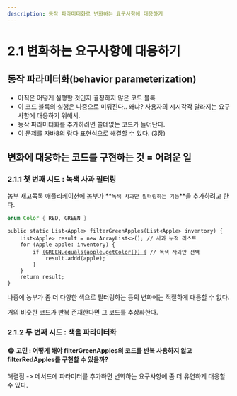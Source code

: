 ```yaml
---
description: 동작 파라미터화로 변화하는 요구사항에 대응하기
---
```


# 2.1 변화하는 요구사항에 대응하기

## 동작 파라미터화(behavior parameterization)

* 아직은 어떻게 실행할 것인지 결정하지 않은 코드 블록
* 이 코드 블록의 실행은 나중으로 미뤄진다.. 왜냐? 사용자의 시시각각 달라지는 요구사항에 대응하기 위해서.
* 동작 파라미터화를 추가하려면 쓸데없는 코드가 늘어난다.
* 이 문제를 자바8의 람다 표현식으로 해결할 수 있다. (3장)

## 변화에 대응하는 코드를 구현하는 것 = 어려운 일

### 2.1.1 첫 번째 시도 : 녹색 사과 필터링

농부 재고목록 애플리케이션에 농부가 **`녹색 사과만 필터링하는 기능`**을 추가하려고 한다.

```java
enum Color { RED, GREEN }
```

<pre class="language-java"><code class="lang-java">public static List&#x3C;Apple> filterGreenApples(List&#x3C;Apple> inventory) {
    List&#x3C;Apple> result = new ArrayList&#x3C;>(); // 사과 누적 리스트
    for (Apple apple: inventory) {
        if <a data-footnote-ref href="#user-content-fn-1">(GREEN.equals(apple.getColor()) {</a> // 녹색 사과만 선택
            result.addd(apple);
        }
    }    
    return result;
}    
</code></pre>

나중에 농부가 좀 더 다양한 색으로 필터링하는 등의 변화에는 적절하게 대응할 수 없다.

거의 비슷한 코드가 반복 존재한다면 그 코드를 추상화한다.

### 2.1.2 두 번째 시도 : 색을 파라미터화

#### :joy: 고민 : 어떻게 해야 filterGreenApples의 코드를 반복 사용하지 않고 filterRedApples를 구현할 수 있을까?&#x20;

해결점 -> 메서드에 파라미터를 추가하면 변화하는 요구사항에 좀 더 유연하게 대응할 수 있다.

[^1]: 녹색 사과를 선택하는 데 필요한 조건

